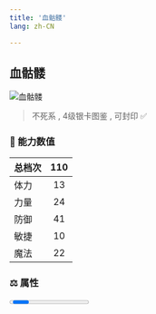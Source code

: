 ```yaml
---
title: '血骷髅'
lang: zh-CN

---
```



## 血骷髅

![血骷髅](https://user-images.githubusercontent.com/78347270/115939459-17dab600-a4d9-11eb-987f-a390c5b4eeb4.gif) 

> 不死系 , 4级银卡图鉴<Card :type="1" /> , 可封印 ✅ 


### 💪 能力数值

| 总档次       | 110            |
| :----------- |:-------------:|
| 体力      | 13   <Stars :number="1.5" />  |
| 力量      | 24   <Stars :number="2.5" />  |
| 防御      | 41  <Stars :number="4" />  | 
| 敏捷      | 10  <Stars :number="1" />  | 
| 魔法      | 22  <Stars :number="2" />   | 


### ⚖️ 属性


<Progress earth :number="0" />

<Progress water :number="0" />

<Progress fire :number="7" />

<Progress wind :number="3" />

### ✨ 技能栏 <Strong>8个</Strong>

- 攻击
- 防御
- 战栗袭心 Lv1

### 👶 1级出现点

- 莎莲娜岛蒂娜村的海贼海湾 参考坐标(16, 32)




